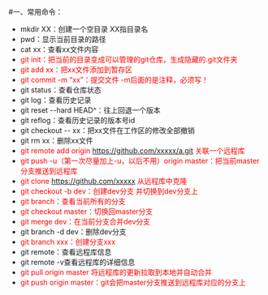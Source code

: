 #一、常用命令：

* mkdir XX：创建一个空目录 XX指目录名
* pwd：显示当前目录的路径
* cat xx：查看xx文件内容
* <font color=red>git init：把当前的目录变成可以管理的git仓库，生成隐藏的.git文件夹</font>
* <font color=red>git add xx：把xx文件添加到暂存区</font>
* <font color=red>git commit -m “xx”：提交文件 -m后面的是注释，必须写！</font>
* git status：查看仓库状态
* git log：查看历史记录
* git reset --hard HEAD^：往上回退一个版本
* git reflog：查看历史记录的版本号id
* git checkout -- xx：把xx文件在工作区的修改全部撤销
* git rm xx：删除xx文件
* <font color=red>git remote add origin https://github.com/xxxxx/a.git 关联一个远程库</font>
* <font color=red>git push -u（第一次尽量加上-u，以后不用）origin master：把当前master分支推送到远程库</font>
* <font color=red>git clone https://github.com/xxxxx   从远程库中克隆</font>
* <font color=red>git checkout -b dev：创建dev分支 并切换到dev分支上</font>
* <font color=red>git branch：查看当前所有的分支</font>
* <font color=red>git checkout master：切换回master分支</font>
* <font color=red>git merge dev：在当前分支合并dev分支</font>
* git branch -d dev：删除dev分支
* <font color=red>git branch xxx：创建分支xxx</font>
* git remote：查看远程库信息
* git remote -v查看远程库的详细信息
* <font color=red>git pull origin master 将远程库的更新拉取到本地并自动合并</font>
* <font color=red>git push origin master：git会把master分支推送到远程库对应的分支上</font>